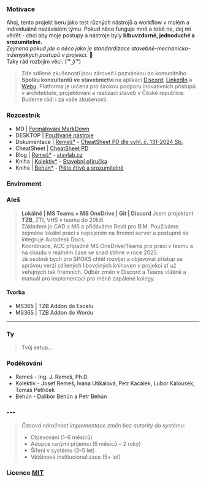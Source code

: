 ### Motivace

Ahoj, tento projekt beru jako test různých nástrojů a workflow v malém a individuálně nezávislém týmu. Pokud něco funguje mně a tobě ne, dej mi vědět - chci aby moje postupy a nástroje byly **blbuvzdorné, jednoduché a srozumitelné.**<br>_Zejména pokud jde o něco jako je standardizace stavebně-mechanicko-inženýských postupů v projekci._ 🤯 <br> Taky rád rozbíjím věci. ( ͡° ͜ʖ ͡°)

> Zde sdílené zkušenosti jsou zároveň i pozvánkou do komunitního **Spolku konzultantů ve stavebnictví** na aplikaci [Discord](https://tinyurl.com/spoksDscrd), [LinkedIn](https://tinyurl.com/spokslinkd) a [Webu](https://tinyurl.com/spoksWeb). Platforma je určena pro širokou podporu inovativních přístupů v architektuře, projektování a realizaci staveb v České republice.<br>Budeme rádi i za vaše zkušenosti.

### Rozcestník

- MD | [Formátování MarkDown](./Help.md)
- DESKTOP | [Používané nástroje](./Help.md#StackEdit)
- Dokumentace | [Remeš\*](#Poděkování) - [CheatSheet PD dle vyhl. č. 131-2024 Sb.](https://docs.google.com/spreadsheets/d/1v9MUaea0Tck4Bqq-EAaBHVMO9-83f_Ohp20JYr18L-M/edit?gid=0#gid=0&fvid=1558800381)
- CheatSheet | [CheatSheet PD]()
- Blog | [Remeš\*](#Poděkování) - [stavlab.cz](https://stavlab.cz/poznamky.rss)
- Kniha | [Kolektiv\*](#Poděkování) - [Stavební příručka](https://www.databazeknih.cz/prehled-knihy/stavebni-prirucka-209203)
- Kniha | [Behún\*](#Poděkování) - [Pište čtivě a srozumitelně ](https://www.databazeknih.cz/knihy/piste-ctive-a-srozumitelne-518544)

### Enviroment

### Aleš

> **Lokálně | MS Teams > MS OneDrive | Git | Discord**
> Jsem projektant **TZB**, ZTI, VHS v teamu do 20lidí.<br>Základem je CAD a MS a přidáváme Revit pro BIM. Používáme zejména lokální práci s napojením na firemní server a postupně se integruje Autodesk Docs.<br>Koordinace, ACC případně MS OneDrive/Teams pro práci v teamu a na cloudu v reálném čase se snad stihne v roce 2025.<br>Já osobně bych pro SPOKS chtěl rozvíjet a objevovat přístup se správou verzí sdílených libovolných knihoven v projekci ať už veřejných tak firemních. Odběr změn v Discord a Teams vlákně a manuál pro implementaci pro méně zapálené kolegy.

#### Tvorba

- MS365 | TZB Addon do Excelu
- MS365 | TZB Addon do Wordu

---

### Ty

> Tvůj setup...

### Poděkování

- Remeš - Ing. J. Remeš, Ph.D.
- Kolektiv - Josef Remeš, Ivana Utíkalová, Petr Kacálek, Lubor Kalousek, Tomáš Petříček
- Behún - Dalibor Behún a Petr Behún

### ---

> _Časová náročnost implementace změn bez autority do systému:_
>
> - Objevování (1–6 měsíců)
> - Adopce ranými příjemci (6 měsíců – 2 roky)
> - Šíření v systému (2–5 let)
> - Většinová institucionalizace (5+ let)

### Licence [MIT](LICENSE)
